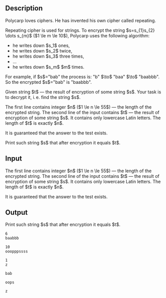 ## Description

<div><p>Polycarp loves ciphers. He has invented his own cipher called <span class="tex-font-style-it">repeating</span>.</p><p>Repeating cipher is used for strings. To encrypt the string $s=s_{1}s_{2} \dots s_{m}$ ($1 \le m \le 10$), Polycarp uses the following algorithm:</p><ul> <li> he writes down $s_1$ ones, </li><li> he writes down $s_2$ twice, </li><li> he writes down $s_3$ three times, </li><li> ... </li><li> he writes down $s_m$ $m$ times. </li></ul><p>For example, if $s$="<span class="tex-font-style-tt">bab</span>" the process is: "<span class="tex-font-style-tt">b</span>" $\to$ "<span class="tex-font-style-tt">baa</span>" $\to$ "<span class="tex-font-style-tt">baabbb</span>". So the encrypted $s$="<span class="tex-font-style-tt">bab</span>" is "<span class="tex-font-style-tt">baabbb</span>".</p><p>Given string $t$ — the result of encryption of some string $s$. Your task is to decrypt it, i. e. find the string $s$.</p></div><div class="input-specification"><p>The first line contains integer $n$ ($1 \le n \le 55$) — the length of the encrypted string. The second line of the input contains $t$ — the result of encryption of some string $s$. It contains only lowercase Latin letters. The length of $t$ is exactly $n$.</p><p>It is guaranteed that the answer to the test exists.</p></div><div class="output-specification"><p>Print such string $s$ that after encryption it equals $t$.</p></div>

## Input

<p>The first line contains integer $n$ ($1 \le n \le 55$) — the length of the encrypted string. The second line of the input contains $t$ — the result of encryption of some string $s$. It contains only lowercase Latin letters. The length of $t$ is exactly $n$.</p><p>It is guaranteed that the answer to the test exists.</p>

## Output

<p>Print such string $s$ that after encryption it equals $t$.</p>





```input1
6
baabbb
```




```input2
10
ooopppssss
```




```input3
1
z
```




```output1
bab
```




```output2
oops
```




```output3
z
```


